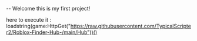 --  Welcome this is my first project!

here to execute it : loadstring(game:HttpGet("https://raw.githubusercontent.com/TypicalScripter2/Roblox-Finder-Hub-/main/Hub"))()
